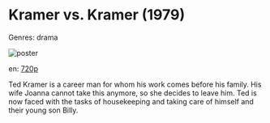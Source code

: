 # Kramer vs. Kramer (1979)

Genres: drama

![poster](http://image.tmdb.org/t/p/w500/oyYtH37h8rLUxlERoD49losVvlg.jpg)

en:
  [720p](magnet:?xt=urn:btih:E4C56DE1C18C7E458AD9866F76F488D8868CB93A&tr=udp://glotorrents.pw:6969/announce&tr=udp://tracker.opentrackr.org:1337/announce&tr=udp://torrent.gresille.org:80/announce&tr=udp://tracker.openbittorrent.com:80&tr=udp://tracker.coppersurfer.tk:6969&tr=udp://tracker.leechers-paradise.org:6969&tr=udp://p4p.arenabg.ch:1337&tr=udp://tracker.internetwarriors.net:1337)
  


Ted Kramer is a career man for whom his work comes before his family. His wife Joanna cannot take this anymore, so she decides to leave him. Ted is now faced with the tasks of housekeeping and taking care of himself and their young son Billy.
